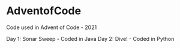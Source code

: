 # AdventofCode
Code used in Advent of Code - 2021


Day 1: Sonar Sweep - Coded in Java
Day 2: Dive! - Coded in Python
